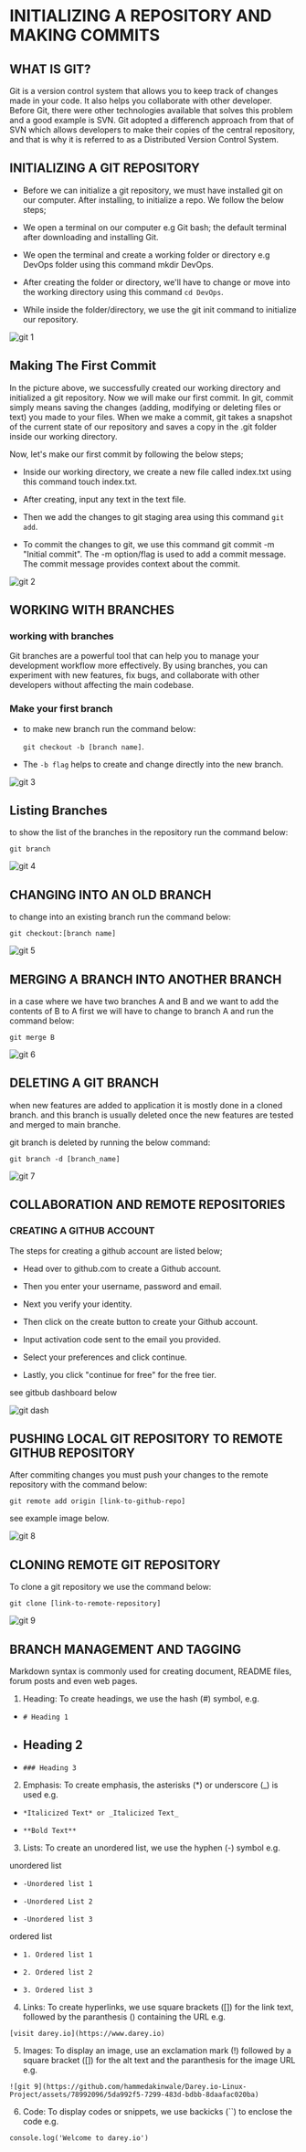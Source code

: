 # INITIALIZING A REPOSITORY AND MAKING COMMITS

## WHAT IS GIT?

Git is a version control system that allows you to keep track of changes made in your code. It also helps you collaborate with other developer. Before Git, there were other technologies available that solves this problem and a good example is SVN. Git adopted a differench approach from that of SVN which allows developers to make their copies of the central repository, and that is why it is referred to as a Distributed Version Control System.

## INITIALIZING A GIT REPOSITORY
* Before we can initialize a git repository, we must have installed git on our computer. After installing, to initialize a repo. We follow the below steps;

* We open a terminal on our computer e.g Git bash; the default terminal after downloading and installing Git.

* We open the terminal and create a working folder or directory e.g DevOps folder using this command mkdir DevOps.

* After creating the folder or directory, we'll have to change or move into the working directory using this command `cd DevOps`.

* While inside the folder/directory, we use the git init command to initialize our repository.

![git 1](https://github.com/hammedakinwale/Darey.io-Linux-Project/assets/78992096/5fda4adb-2a44-4e7f-b841-fb5593095bb7)

## Making The First Commit
In the picture above, we successfully created our working directory and initialized a git repository. Now we will make our first commit. In git, commit simply means saving the changes (adding, modifying or deleting files or text) you made to your files. When we make a commit, git takes a snapshot of the current state of our repository and saves a copy in the .git folder inside our working directory.

Now, let's make our first commit by following the below steps;

* Inside our working directory, we create a new file called index.txt using this command touch index.txt.

* After creating, input any text in the text file.

* Then we add the changes to git staging area using this command `git add`.

* To commit the changes to git, we use this command git commit -m "Initial commit". The -m option/flag is used to add a commit message. The commit message provides context about the commit.

![git 2](https://github.com/hammedakinwale/Darey.io-Linux-Project/assets/78992096/b36022e6-d55b-4b79-b040-efba00a92bca)

## WORKING WITH BRANCHES
### working with branches
Git branches are a powerful tool that can help you to manage your development workflow more effectively. By using branches, you can experiment with new features, fix bugs, and collaborate with other developers without affecting the main codebase.
### Make your first branch
* to make new branch run the command below:

  `git checkout -b [branch name]`.
* The `-b flag` helps to create and change directly into the new branch.

![git 3](https://github.com/hammedakinwale/Darey.io-Linux-Project/assets/78992096/a4812ace-5074-4813-88fa-852dda253be5)

## Listing Branches
to show the list of the branches in the repository run the command below:

`git branch`

![git 4](https://github.com/hammedakinwale/Darey.io-Linux-Project/assets/78992096/c49ab731-4f46-4e35-9cda-9bae2b508147)

## CHANGING INTO AN OLD BRANCH
to change into an existing branch run the command below:

`git checkout:[branch name]`

![git 5](https://github.com/hammedakinwale/Darey.io-Linux-Project/assets/78992096/356c058f-3342-4840-a554-b1a47d932a74)

## MERGING A BRANCH INTO ANOTHER BRANCH
in a case where we have two branches A and B and we want to add the contents of B to A first we will have to change to branch A and run the command below:

`git merge B`

![git 6](https://github.com/hammedakinwale/Darey.io-Linux-Project/assets/78992096/fdc51710-dc4d-4aba-8125-f39f5b0f7cf7)

## DELETING A GIT BRANCH
when new features are added to application it is mostly done in a cloned branch. and this branch is usually deleted once the new features are tested and merged to main branche.

git branch is deleted by running the below command:

`git branch -d [branch_name]`

![git 7](https://github.com/hammedakinwale/Darey.io-Linux-Project/assets/78992096/bf5aecf4-86a5-42e8-bc8b-08f098425d88)

## COLLABORATION AND REMOTE REPOSITORIES

### CREATING A GITHUB ACCOUNT

The steps for creating a github account are listed below;

+ Head over to github.com to create a Github account.

+ Then you enter your username, password and email.

+ Next you verify your identity.

+ Then click on the create button to create your Github account.

+ Input activation code sent to the email you provided.

+ Select your preferences and click continue.

+ Lastly, you click "continue for free" for the free tier.

see gitbub dashboard below

![git dash](https://github.com/hammedakinwale/Darey.io-Linux-Project/assets/78992096/56a8e177-5b1c-4d26-b232-5d6ae49990db)

## PUSHING LOCAL GIT REPOSITORY TO REMOTE GITHUB REPOSITORY

After commiting changes you must push your changes to the remote repository with the command below:

`git remote add origin [link-to-github-repo]`

see example image below.

![git  8](https://github.com/hammedakinwale/Darey.io-Linux-Project/assets/78992096/d3157c90-a3d8-43e0-8f5a-7b71ec72205a)

## CLONING REMOTE GIT REPOSITORY

To clone a git repository we use the command below:

`git clone [link-to-remote-repository]`

![git 9](https://github.com/hammedakinwale/Darey.io-Linux-Project/assets/78992096/5da992f5-7299-483d-bdbb-8daafac020ba)

## BRANCH MANAGEMENT AND TAGGING

Markdown syntax is commonly used for creating document, README files, forum posts and even web pages.

1. Heading: To create headings, we use the hash (#) symbol, e.g.

+ `# Heading 1`
  
+ ## Heading 2

+ `### Heading 3`

2. Emphasis: To create emphasis, the asterisks (*) or underscore (_) is used e.g.
+ `*Italicized Text* or _Italicized Text_`

+ `**Bold Text**`

3. Lists: To create an unordered list, we use the hyphen (-) symbol e.g.

unordered list

+ `-Unordered list 1`

+ `-Unordered List 2`

+ `-Unordered list 3`

ordered list

+ `1. Ordered list 1`

+ `2. Ordered list 2`

+ `3. Ordered list 3`
 
4. Links: To create hyperlinks, we use square brackets ([]) for the link text, followed by the paranthesis () containing the URL e.g.

`[visit darey.io](https://www.darey.io)`

5. Images: To display an image, use an exclamation mark (!) followed by a square bracket ([]) for the alt text and the paranthesis for the image URL e.g.

`![git 9](https://github.com/hammedakinwale/Darey.io-Linux-Project/assets/78992096/5da992f5-7299-483d-bdbb-8daafac020ba)`

6. Code: To display codes or snippets, we use backicks (``) to enclose the code e.g.

`console.log('Welcome to darey.io')`
